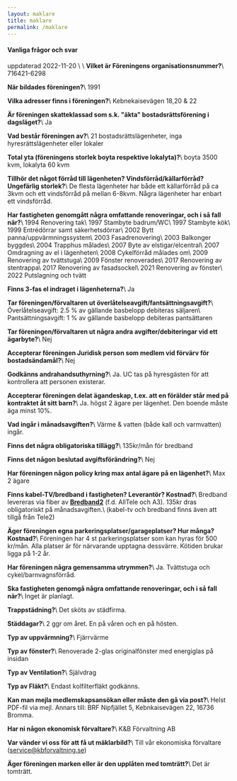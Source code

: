 ```yaml
---
layout: maklare
title: maklare
permalink: /maklare
---
```


#### **Vanliga frågor och svar**
uppdaterad 2022-11-20
\\
\\
**Vilket är Föreningens organisationsnummer?**\\
716421-6298

**När bildades föreningen?**\\
1991

**Vilka adresser finns i föreningen?**\\
Kebnekaisevägen 18,20 & 22

**Är föreningen skatteklassad som s.k. "äkta" bostadsrättsförening i dagsläget?**\\
Ja

**Vad består föreningen av?**\\
21 bostadsrättslägenheter, inga hyresrättslägenheter eller lokaler

**Total yta (föreningens storlek boyta respektive lokalyta)?**\\
boyta 3500 kvm, lokalyta 60 kvm

**Tillhör det något förråd till lägenheten? Vindsförråd/källarförråd? Ungefärlig storlek?**\\
De flesta lägenheter har både ett källarförråd på ca 3kvm och ett vindsförråd på mellan 6-8kvm. Några lägenheter har enbart ett vindsförråd.

**Har fastigheten genomgått några omfattande renoveringar, och i så fall när?**\\
1994 Renovering tak\\
1997 Stambyte badrum/WC\\
1997 Stambyte kök\\
1999 Entrédörrar samt säkerhetsdörrar\\
2002 Bytt panna/uppvärmningssystem\\
2003 Fasadrenovering\\
2003 Balkonger byggdes\\
2004 Trapphus målades\\
2007 Byte av elstigar/elcentral\\
2007 Omdragning av el i lägenheten\\
2008 Cykelförråd målades om\\
2009 Renovering av tvättstuga\\
2009 Fönster renoverades\\
2017 Renovering av stentrappa\\
2017 Renovering av fasadsockel\\
2021 Renovering av fönster\\
2022 Putslagning och tvätt

**Finns 3-fas el indraget i lägenheterna?**\\
Ja

**Tar föreningen/förvaltaren ut överlåtelseavgift/fantsättningsavgift?**\\
Överlåtelseavgift: 2.5 % av gällande basbelopp debiteras säljaren\\
Pantsättningsavgift: 1 % av gällande basbelopp debiteras pantsättaren

**Tar föreningen/förvaltaren ut några andra avgifter/debiteringar vid ett ägarbyte?**\\
Nej

**Accepterar föreningen Juridisk person som medlem vid förvärv för bostadsändamål?**\\
Nej

**Godkänns andrahandsuthyrning?**\\
Ja. UC tas på hyresgästen för att kontrollera att personen existerar.

**Accepterar föreningen delat ägandeskap, t.ex. att en förälder står med på kontraktet åt sitt barn?**\\
Ja. högst 2 ägare per lägenhet. Den boende måste äga minst 10%.

**Vad ingår i månadsavgiften?**\\
Värme & vatten (både kall och varmvatten) ingår.

**Finns det några obligatoriska tillägg?**\\
135kr/mån för bredband

**Finns det någon beslutad avgiftsförändring?**\\
Nej

**Har föreningen någon policy kring max antal ägare på en lägenhet?**\\
Max 2 ägare

**Finns kabel-TV/bredband i fastigheten? Leverantör? Kostnad?**\\
Bredband levereras via fiber av <b><a href="https://bredband2.com">Bredband2</a></b> (f.d. AllTele och A3). 135kr dras obligatoriskt på månadsavgiften.\\
(kabel-tv och bredband finns även att tillgå från Tele2)

**Äger föreningen egna parkeringsplatser/garageplatser? Hur många? Kostnad?**\\
Föreningen har 4 st parkeringsplatser som kan hyras för 500 kr/mån. Alla platser är för närvarande upptagna dessvärre. Kötiden brukar ligga på 1-2 år.

**Har föreningen några gemensamma utrymmen?**\\
Ja. Tvättstuga och cykel/barnvagnsförråd.

**Ska fastigheten genomgå några omfattande renoveringar, och i så fall när?**\\
Inget är planlagt.

**Trappstädning?**\\
Det sköts av städfirma.

**Städdagar?**\\
2 ggr om året. En på våren och en på hösten.

**Typ av uppvärmning?**\\
Fjärrvärme

**Typ av fönster?**\\
Renoverade 2-glas originalfönster med energiglas på insidan

**Typ av Ventilation?**\\
Självdrag

**Typ av Fläkt?**\\
Endast kolfilterfläkt godkänns.

**Kan man mejla medlemskapsansökan eller måste den gå via post?**\\
Helst PDF-fil via mejl. Annars till: BRF Nipfjället 5, Kebnkaisevägen 22, 16736 Bromma.

**Har ni någon ekonomisk förvaltare?**\\
K&B Förvaltning AB

**Var vänder vi oss för att få ut mäklarbild?**\\
Till vår ekonomiska förvaltare (service@kbforvaltning.se)

**Äger föreningen marken eller är den upplåten med tomträtt?**\\
Det är tomträtt.
